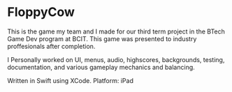# FloppyCow

This is the game my team and I made for our third term project in the BTech Game Dev program at BCIT.
This game was presented to industry proffesionals after completion.

I Personally worked on UI, menus, audio, highscores, backgrounds, testing, documentation, and various gameplay mechanics and balancing.

Written in Swift using XCode.
Platform: iPad
